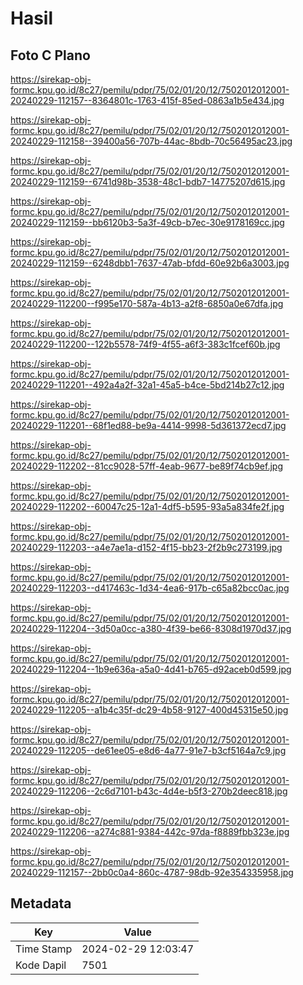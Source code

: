 # Hasil

## Foto C Plano

https://sirekap-obj-formc.kpu.go.id/8c27/pemilu/pdpr/75/02/01/20/12/7502012012001-20240229-112157--8364801c-1763-415f-85ed-0863a1b5e434.jpg

https://sirekap-obj-formc.kpu.go.id/8c27/pemilu/pdpr/75/02/01/20/12/7502012012001-20240229-112158--39400a56-707b-44ac-8bdb-70c56495ac23.jpg

https://sirekap-obj-formc.kpu.go.id/8c27/pemilu/pdpr/75/02/01/20/12/7502012012001-20240229-112159--6741d98b-3538-48c1-bdb7-14775207d615.jpg

https://sirekap-obj-formc.kpu.go.id/8c27/pemilu/pdpr/75/02/01/20/12/7502012012001-20240229-112159--bb6120b3-5a3f-49cb-b7ec-30e9178169cc.jpg

https://sirekap-obj-formc.kpu.go.id/8c27/pemilu/pdpr/75/02/01/20/12/7502012012001-20240229-112159--6248dbb1-7637-47ab-bfdd-60e92b6a3003.jpg

https://sirekap-obj-formc.kpu.go.id/8c27/pemilu/pdpr/75/02/01/20/12/7502012012001-20240229-112200--f995e170-587a-4b13-a2f8-6850a0e67dfa.jpg

https://sirekap-obj-formc.kpu.go.id/8c27/pemilu/pdpr/75/02/01/20/12/7502012012001-20240229-112200--122b5578-74f9-4f55-a6f3-383c1fcef60b.jpg

https://sirekap-obj-formc.kpu.go.id/8c27/pemilu/pdpr/75/02/01/20/12/7502012012001-20240229-112201--492a4a2f-32a1-45a5-b4ce-5bd214b27c12.jpg

https://sirekap-obj-formc.kpu.go.id/8c27/pemilu/pdpr/75/02/01/20/12/7502012012001-20240229-112201--68f1ed88-be9a-4414-9998-5d361372ecd7.jpg

https://sirekap-obj-formc.kpu.go.id/8c27/pemilu/pdpr/75/02/01/20/12/7502012012001-20240229-112202--81cc9028-57ff-4eab-9677-be89f74cb9ef.jpg

https://sirekap-obj-formc.kpu.go.id/8c27/pemilu/pdpr/75/02/01/20/12/7502012012001-20240229-112202--60047c25-12a1-4df5-b595-93a5a834fe2f.jpg

https://sirekap-obj-formc.kpu.go.id/8c27/pemilu/pdpr/75/02/01/20/12/7502012012001-20240229-112203--a4e7ae1a-d152-4f15-bb23-2f2b9c273199.jpg

https://sirekap-obj-formc.kpu.go.id/8c27/pemilu/pdpr/75/02/01/20/12/7502012012001-20240229-112203--d417463c-1d34-4ea6-917b-c65a82bcc0ac.jpg

https://sirekap-obj-formc.kpu.go.id/8c27/pemilu/pdpr/75/02/01/20/12/7502012012001-20240229-112204--3d50a0cc-a380-4f39-be66-8308d1970d37.jpg

https://sirekap-obj-formc.kpu.go.id/8c27/pemilu/pdpr/75/02/01/20/12/7502012012001-20240229-112204--1b9e636a-a5a0-4d41-b765-d92aceb0d599.jpg

https://sirekap-obj-formc.kpu.go.id/8c27/pemilu/pdpr/75/02/01/20/12/7502012012001-20240229-112205--a1b4c35f-dc29-4b58-9127-400d45315e50.jpg

https://sirekap-obj-formc.kpu.go.id/8c27/pemilu/pdpr/75/02/01/20/12/7502012012001-20240229-112205--de61ee05-e8d6-4a77-91e7-b3cf5164a7c9.jpg

https://sirekap-obj-formc.kpu.go.id/8c27/pemilu/pdpr/75/02/01/20/12/7502012012001-20240229-112206--2c6d7101-b43c-4d4e-b5f3-270b2deec818.jpg

https://sirekap-obj-formc.kpu.go.id/8c27/pemilu/pdpr/75/02/01/20/12/7502012012001-20240229-112206--a274c881-9384-442c-97da-f8889fbb323e.jpg

https://sirekap-obj-formc.kpu.go.id/8c27/pemilu/pdpr/75/02/01/20/12/7502012012001-20240229-112157--2bb0c0a4-860c-4787-98db-92e354335958.jpg


## Metadata

| Key        | Value               |
| ---------- | ------------------- |
| Time Stamp | 2024-02-29 12:03:47 |
| Kode Dapil | 7501                |




